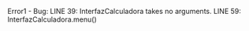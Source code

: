 Error1 - Bug:
LINE 39: InterfazCalculadora takes no arguments.
LINE 59: InterfazCalculadora.menu()

